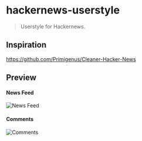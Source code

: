 # hackernews-userstyle

> Userstyle for Hackernews.  

## Inspiration
https://github.com/Primigenus/Cleaner-Hacker-News

## Preview

#### News Feed
![News Feed](https://df6a.https.cdn.softlayer.net/80DF6A/static.userstyles.org/style_screenshots/107079_after.png)

#### Comments
![Comments](https://df6a.https.cdn.softlayer.net/80DF6A/static.userstyles.org/style_screenshots/107079_additional_12893.png)
